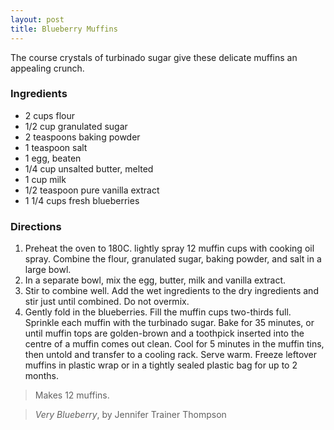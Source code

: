 ```yaml
---
layout: post
title: Blueberry Muffins
---
```


The course crystals of turbinado sugar give these delicate muffins an appealing crunch.

### Ingredients
- 2 cups flour
- 1/2 cup granulated sugar
- 2 teaspoons baking powder
- 1 teaspoon salt
- 1 egg, beaten
- 1/4 cup unsalted butter, melted
- 1 cup milk
- 1/2 teaspoon pure vanilla extract
- 1 1/4 cups fresh blueberries

### Directions
1. Preheat the oven to 180C. lightly spray 12 muffin cups with cooking oil spray. Combine the flour, granulated sugar, baking powder, and salt in a large bowl.
2. In a separate bowl, mix the egg, butter, milk and vanilla extract.
3. Stir to combine well. Add the wet ingredients to the dry ingredients and stir just until combined. Do not overmix. 
4. Gently fold in the blueberries. Fill the muffin cups two-thirds full. Sprinkle each muffin with the turbinado sugar. Bake for 35 minutes, or until muffin tops are golden-brown and a toothpick inserted into the centre of a muffin comes out clean. Cool for 5 minutes in the muffin tins, then untold and transfer to a cooling rack. Serve warm. Freeze leftover muffins in plastic wrap or in a tightly sealed plastic bag for up to 2 months.

> Makes 12 muffins.

> *Very Blueberry*, by Jennifer Trainer Thompson